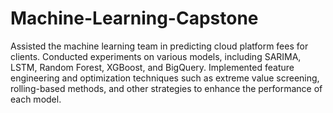 # Machine-Learning-Capstone
Assisted the machine learning team in predicting cloud platform fees for clients. Conducted experiments on various models, including SARIMA, LSTM, Random Forest, XGBoost, and BigQuery. Implemented feature engineering and optimization techniques such as extreme value screening, rolling-based methods, and other strategies to enhance the performance of each model.
